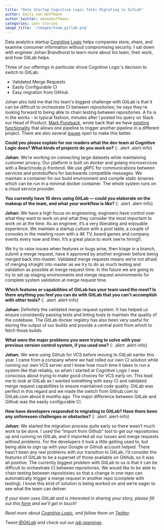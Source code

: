 ```yaml
---
title: "Data Startup Cognitive Logic Talks Migrating to GitLab"
author: Emily von Hoffmann
author_twitter: emvonhoffmann
categories: user stories
image_title: '/images/team_gitlab.png'
---
```


Data analytics startup [Cognitive Logic](http://www.cognitivelogic.com/) helps companies store, share, and examine consumer information without compromising security. I sat down with engineer Johan Brandhorst to learn more about his team, their work, and how GitLab helps.

Three of our offerings in particular drove Cognitive Logic's decision to switch to GitLab:

* Validated Merge Requests
* Easily Configurable CI
* Easy migration from GitHub

<!--more-->

Johan also told me that his team's biggest challenge with GitLab is that it can be difficult to orchestrate CI between repositories; he says they're looking forward to being able to chain testing between repositories. A fix is in the works - in typical fashion, minutes after I posted his query on Slack our Head of Product, [Mark Pundsack](https://twitter.com/MarkPundsack), wrote back that we have [existing functionality](https://docs.gitlab.com/ce/ci/triggers/) that allows one pipeline to trigger another pipeline in a different project. There are also several [issues](https://gitlab.com/gitlab-org/gitlab-ee/issues/933) open to make this better.

**Could you please explain for our readers what the dev team at Cognitive Logic does? What kinds of projects do you work on?**
{: .alert .alert-info}

**Johan:** We’re working on connecting large datasets while maintaining customer privacy. Our platform is built on docker and golang microservices with a React/node.js frontend. We use gRPC for communications between services and protobuffers for backwards compatible messages. We maintain a container for our build environment and compile static binaries which can be run in a minimal docker container. The whole system runs on a cloud service provider.

**You currently have 10 devs using GitLab — could you elaborate on the makeup of the team, and what your workflow is like?**
{: .alert .alert-info}

**Johan:** We have a high focus on engineering; engineers have control over what they want to work on and what they consider the most important to work on at the time. As an engineer, it’s a very liberating and enjoyable experience. We maintain a startup culture with a pool table, a couple of consoles in the meeting room with a 4K TV, board games and company events every now and then. It’s a great place to work (we’re hiring!).

We try to raise issues when features or bugs arise, then triage in a branch, submit a merge request, have it approved by another engineer before being merged back into master. Validated merge requests means we’re not afraid of merging straight into master as we try to do as much testing and validation as possible at merge request time. In the future we are going to try to set up staging environments and merge request environments for complete system validation at merge request time.

**Which features or capabilities of GitLab has your team used the most? Is there anything you feel you can do with GitLab that you can't accomplish with other tools?**
{: .alert .alert-info}

**Johan:** Definitely the validated merge request system. It has helped us ensure consistently passing tests and linting tools to maintain the quality of the codebase. The GitLab docker registry has also been very useful for storing the output of our builds and provide a central point from which to fetch those builds.

**What were the major problems you were trying to solve with your previous version control system, if you used one?**
{: .alert .alert-info}

**Johan:** We were using Github for VCS before moving to GitLab earlier this year. I came from a company where we had rolled our own CI solution while running our own VCS server and I knew how much time it takes to run a system like that reliably, so when I started at Cognitive Logic I was conscious about trying to make good choices for VCS early on. This lead me to look at GitLab as I wanted something with easy CI and validated merge request capabilities to ensure maintained code quality. GitLab was perfect in this regard and we made the switch from Github.com to GitLab.com about 6 months ago. The major difference between GitLab and Github was the easily configurable CI.

**How have developers responded to migrating to GitLab? Have there been any unforeseen challenges or obstacles?**
{: .alert .alert-info}

**Johan:** We started the migration process quite early so there wasn’t much work to be done. I used the “import from Github” tool to get our repositories up and running on GitLab, and it imported all our issues and merge requests without problems. For the developers it took a little getting used to, but being able to sign up with your Google or Github account helped. There hasn’t been any real problems with our transition to GitLab, I’d consider the features of GitLab to be a superset of those available on GitHub, so it was all positive. The currently biggest problem with GitLab to us is that it can be difficult to orchestrate CI between repositories. We would like to be able to chain testing between repositories so that a change in one repo can automatically trigger a merge request in another repo (complete with testing). I know this kind of solution is being worked on and we’re eager to see what the team can deliver.

*If your team uses GitLab and is interested in sharing your story, please fill out this [form]( https://docs.google.com/a/gitlab.com/forms/d/1K8ZTS1QvSSPos6mVh1ol8ZyagInYctX3fb9eglzeK70/edit)  and we’ll get in touch!*

_Read more about [Cognitive Logic](http://www.cognitivelogic.com/), and follow them on [Twitter](https://twitter.com/cognitivelogic)._

_Tweet [@GitLab](https://twitter.com/gitlab) and check out our [job openings](https://about.gitlab.com/jobs/)._

